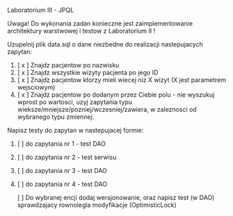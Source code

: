 ﻿Laboratorium III - JPQL

Uwaga! Do wykonania zadan konieczne jest zaimplementowanie architektury warstwowej i testow z Laboratorium II !

Uzupelnij plik data.sql o dane niezbedne do realizacji nastepujacych zapytan:
1. [ x ] Znajdz pacjentow po nazwisku
2. [ x ] Znajdz wszystkie wizyty pacjenta po jego ID
3. [ x ] Znajdz pacjentow ktorzy mieli wiecej niz X wizyt (X jest parametrem wejsciowym)
4. [ x ] Znajdz pacjentow po dodanym przez Ciebie polu - nie wyszukuj wprost po wartosci, uzyj zapytania typu wieksze/mniejsze/pozniej/wczesniej/zawiera, w zaleznosci od wybranego typu zmiennej.

Napisz testy do zapytan w nastepujacej formie:
1. [  ] do zapytania nr 1  - test DAO
2. [  ] do zapytania nr 2 - test serwisu
3. [  ] do zapytania nr 3 - test DAO
4. [  ] do zapytania nr 4 - test DAO

   [  ] Do wybranej encji dodaj wersjonowanie, oraz napisz test (w DAO) sprawdzajacy rownolegla modyfikacje (OptimisticLock)